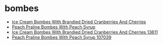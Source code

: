 # bombes

 * [Ice Cream Bombes With Brandied Dried Cranberries And Cherries](../../index/i/ice-cream-bombes-with-brandied-dried-cranberries-and-cherries-13611.json)
 * [Peach Praline Bombes With Peach Syrup](../../index/p/peach-praline-bombes-with-peach-syrup-107039.json)
 * [Ice Cream Bombes With Brandied Dried Cranberries And Cherries 13611](../../index/i/ice-cream-bombes-with-brandied-dried-cranberries-and-cherries-13611.json)
 * [Peach Praline Bombes With Peach Syrup 107039](../../index/p/peach-praline-bombes-with-peach-syrup-107039.json)
